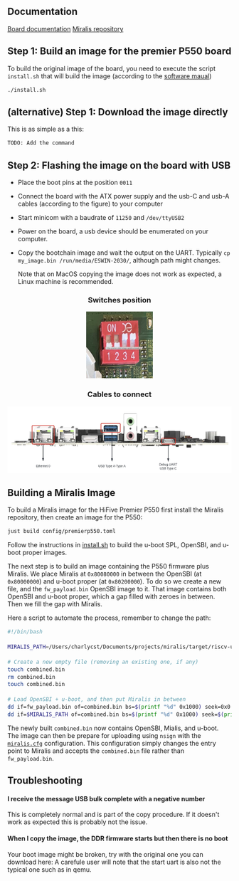 
## Documentation

[Board documentation](https://www.sifive.com/boards/hifive-premier-p550)
[Miralis repository](https://github.com/CharlyCst/miralis)

## Step 1: Build an image for the premier P550 board

To build the original image of the board, you need to execute the script ```install.sh``` that will build the image (according to the [software maual](https://www.sifive.com/document-file/hifive-premier-p550-software-reference-manual))

```bash
./install.sh
```

## (alternative) Step 1: Download the image directly

This is as simple as a this: 

```bash
TODO: Add the command
```

## Step 2: Flashing the image on the board with USB

- Place the boot pins at the position ```0011```
- Connect the board with the ATX power supply and the usb-C and usb-A cables (according to the figure) to your computer
- Start minicom with a baudrate of ```11250``` and ```/dev/ttyUSB2```
- Power on the board, a usb device should be enumerated on your computer.
- Copy the bootchain image and wait the output on the UART.
  Typically `cp my_image.bin /run/media/ESWIN-2030/`, although path might changes.

  Note that on MacOS copying the image does not work as expected, a Linux machine is recommended.

<center>
<h3>Switches position</h3>
<img src="./switches.png" height="150">

<h3>Cables to connect</h3>
<img src="./cables.png" height="150">
</center>


## Building a Miralis Image

To build a Miralis image for the HiFive Premier P550 first install the Miralis repository, then create an image for the P550: 

```sh
just build config/premierp550.toml
```

Follow the instructions in [install.sh](./install.sh) to build the u-boot SPL, OpenSBI, and u-boot proper images.

The next step is to build an image containing the P550 firmware plus Miralis.
We place Miralis at `0x80080000` in between the OpenSBI (at `0x80000000`) and u-boot proper (at `0x80200000`).
To do so we create a new file, and the `fw_payload.bin` OpenSBI image to it.
That image contains both OpenSBI and u-boot proper, which a gap filled with zeroes in between.
Then we fill the gap with Miralis.

Here a script to automate the process, remember to change the path:

```sh
#!/bin/bash

MIRALIS_PATH=/Users/charlycst/Documents/projects/miralis/target/riscv-unknown-miralis/debug/miralis.img

# Create a new empty file (removing an existing one, if any)
touch combined.bin
rm combined.bin
touch combined.bin

# Load OpenSBI + u-boot, and then put Miralis in between
dd if=fw_payload.bin of=combined.bin bs=$(printf "%d" 0x1000) seek=0x0 conv=notrunc
dd if=$MIRALIS_PATH of=combined.bin bs=$(printf "%d" 0x1000) seek=$(printf "%d" 0x80) conv=notrunc
```

The newly built `combined.bin` now contains OpenSBI, Mialis, and u-boot.
The image can then be prepare for uploading using `nsign` with the [`miralis.cfg`](./miralis.cfg) configuration.
This configuration simply changes the entry point to Miralis and accepts the `combined.bin` file rather than `fw_payload.bin`.

## Troubleshooting

#### I receive the message USB bulk complete with a negative number

This is completely normal and is part of the copy procedure. If it doesn't work as expected this is probably not the issue.

#### When I copy the image, the DDR firmware starts but then there is no boot 

Your boot image might be broken, try with the original one you can download here: A carefule user will note that the start uart is also not the typical one such as in qemu.

